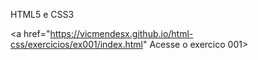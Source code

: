 HTML5 e CSS3

<a href="https://vicmendesx.github.io/html-css/exercicios/ex001/index.html" Acesse o exercico 001>